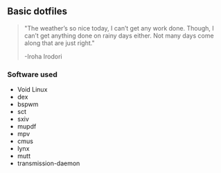 ## Basic dotfiles

> "The weather’s so nice today, I can’t get any work done. Though, I can’t get anything done on rainy days either. Not many days come along that are just right."
> 
> -Iroha Irodori

### Software used
* Void Linux
* dex
* bspwm
* sct
* sxiv
* mupdf
* mpv
* cmus
* lynx
* mutt
* transmission-daemon
